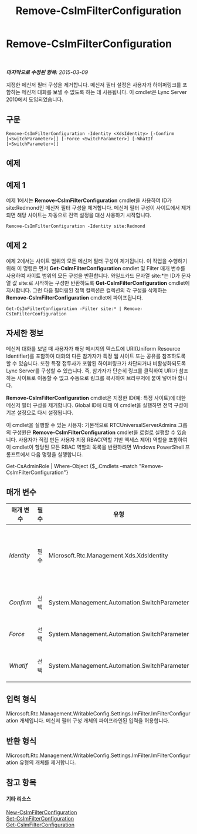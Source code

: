﻿---
title: Remove-CsImFilterConfiguration
TOCTitle: Remove-CsImFilterConfiguration
ms:assetid: 0c6f5f69-ae41-46d6-b817-fa1c6751c615
ms:mtpsurl: https://technet.microsoft.com/ko-kr/library/Gg398171(v=OCS.15)
ms:contentKeyID: 49302779
ms.date: 08/10/2015
mtps_version: v=OCS.15
ms.translationtype: HT
---

# Remove-CsImFilterConfiguration

 

_**마지막으로 수정된 항목:** 2015-03-09_

지정한 메신저 필터 구성을 제거합니다. 메신저 필터 설정은 사용자가 하이퍼링크를 포함하는 메신저 대화를 보낼 수 없도록 하는 데 사용됩니다. 이 cmdlet은 Lync Server 2010에서 도입되었습니다.

## 구문

    Remove-CsImFilterConfiguration -Identity <XdsIdentity> [-Confirm [<SwitchParameter>]] [-Force <SwitchParameter>] [-WhatIf [<SwitchParameter>]]

## 예제

## 예제 1

예제 1에서는 **Remove-CsImFilterConfiguration** cmdlet을 사용하여 ID가 site:Redmond인 메신저 필터 구성을 제거합니다. 메신저 필터 구성이 사이트에서 제거되면 해당 사이트는 자동으로 전역 설정을 대신 사용하기 시작합니다.

    Remove-CsImFilterConfiguration -Identity site:Redmond

## 예제 2

예제 2에서는 사이트 범위의 모든 메신저 필터 구성이 제거됩니다. 이 작업을 수행하기 위해 이 명령은 먼저 **Get-CsImFilterConfiguration** cmdlet 및 Filter 매개 변수를 사용하여 사이트 범위의 모든 구성을 반환합니다. 와일드카드 문자열 site:\*는 ID가 문자열 값 site:로 시작하는 구성만 반환하도록 **Get-CsImFilterConfiguration** cmdlet에 지시합니다. 그런 다음 필터링된 정책 컬렉션은 컬렉션의 각 구성을 삭제하는 **Remove-CsImFilterConfiguration** cmdlet에 파이프됩니다.

    Get-CsImFilterConfiguration -Filter site:* | Remove-CsImFilterConfiguration

## 자세한 정보

메신저 대화를 보낼 때 사용자가 해당 메시지의 텍스트에 URI(Uniform Resource Identifier)를 포함하여 대화의 다른 참가자가 특정 웹 사이트 또는 공유를 참조하도록 할 수 있습니다. 또한 특정 접두사가 포함된 하이퍼링크가 차단되거나 비활성화되도록 Lync Server를 구성할 수 있습니다. 즉, 참가자가 단순히 링크를 클릭하여 URI가 참조하는 사이트로 이동할 수 없고 수동으로 링크를 복사하여 브라우저에 붙여 넣어야 합니다.

**Remove-CsImFilterConfiguration** cmdlet은 지정한 ID(예: 특정 사이트)에 대한 메신저 필터 구성을 제거합니다. Global ID에 대해 이 cmdlet을 실행하면 전역 구성이 기본 설정으로 다시 설정됩니다.

이 cmdlet을 실행할 수 있는 사용자: 기본적으로 RTCUniversalServerAdmins 그룹의 구성원은 **Remove-CsImFilterConfiguration** cmdlet을 로컬로 실행할 수 있습니다. 사용자가 직접 만든 사용자 지정 RBAC(역할 기반 액세스 제어) 역할을 포함하여 이 cmdlet이 할당된 모든 RBAC 역할의 목록을 반환하려면 Windows PowerShell 프롬프트에서 다음 명령을 실행합니다.

Get-CsAdminRole | Where-Object {$\_.Cmdlets –match "Remove-CsImFilterConfiguration"}

## 매개 변수


<table>
<colgroup>
<col style="width: 25%" />
<col style="width: 25%" />
<col style="width: 25%" />
<col style="width: 25%" />
</colgroup>
<thead>
<tr class="header">
<th>매개 변수</th>
<th>필수</th>
<th>유형</th>
<th>설명</th>
</tr>
</thead>
<tbody>
<tr class="odd">
<td><p><em>Identity</em></p></td>
<td><p>필수</p></td>
<td><p>Microsoft.Rtc.Management.Xds.XdsIdentity</p></td>
<td><p>제거할 구성의 고유 ID입니다. 이 ID는 Global 또는 Site:&lt;사이트 이름&gt;이며, 여기서 &lt;사이트 이름&gt;은 설정이 적용되는 사이트 이름을 나타냅니다.</p>
<p>전체 데이터 형식: Microsoft.Rtc.Management.Xds.XdsIdentity</p></td>
</tr>
<tr class="even">
<td><p><em>Confirm</em></p></td>
<td><p>선택</p></td>
<td><p>System.Management.Automation.SwitchParameter</p></td>
<td><p>명령을 실행하기 전에 확인 메시지를 표시합니다.</p></td>
</tr>
<tr class="odd">
<td><p><em>Force</em></p></td>
<td><p>선택</p></td>
<td><p>System.Management.Automation.SwitchParameter</p></td>
<td><p>변경하기 전에 표시되는 확인 메시지를 표시하지 않습니다.</p></td>
</tr>
<tr class="even">
<td><p><em>WhatIf</em></p></td>
<td><p>선택</p></td>
<td><p>System.Management.Automation.SwitchParameter</p></td>
<td><p>명령을 실제로 실행하지 않고도 명령이 실행될 경우 발생할 수 있는 현상을 설명합니다.</p></td>
</tr>
</tbody>
</table>


## 입력 형식

Microsoft.Rtc.Management.WritableConfig.Settings.ImFilter.ImFilterConfiguration 개체입니다. 메신저 필터 구성 개체의 파이프라인된 입력을 허용합니다.

## 반환 형식

Microsoft.Rtc.Management.WritableConfig.Settings.ImFilter.ImFilterConfiguration 유형의 개체를 제거합니다.

## 참고 항목

#### 기타 리소스

[New-CsImFilterConfiguration](new-csimfilterconfiguration.md)  
[Set-CsImFilterConfiguration](set-csimfilterconfiguration.md)  
[Get-CsImFilterConfiguration](get-csimfilterconfiguration.md)

